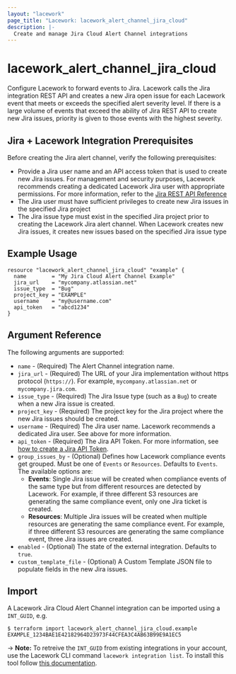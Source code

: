 ```yaml
---
layout: "lacework"
page_title: "Lacework: lacework_alert_channel_jira_cloud"
description: |-
  Create and manage Jira Cloud Alert Channel integrations
---
```


# lacework\_alert\_channel\_jira\_cloud

Configure Lacework to forward events to Jira. Lacework calls the Jira integration REST API and creates a new Jira open issue for each Lacework event that meets or exceeds the specified alert severity level. If there is a large volume of events that exceed the ability of Jira REST API to create new Jira issues, priority is given to those events with the highest severity.

## Jira + Lacework Integration Prerequisites

Before creating the Jira alert channel, verify the following prerequisites:

* Provide a Jira user name and an API access token that is used to create new Jira issues. For management and security purposes, Lacework recommends creating a dedicated Lacework Jira user with appropriate permissions. For more information, refer to the [Jira REST API Reference](https://developer.atlassian.com/server/jira/platform/rest-apis/)
* The Jira user must have sufficient privileges to create new Jira issues in the specified Jira project
* The Jira issue type must exist in the specified Jira project prior to creating the Lacework Jira alert channel. When Lacework creates new Jira issues, it creates new issues based on the specified Jira issue type

## Example Usage

```hcl
resource "lacework_alert_channel_jira_cloud" "example" {
  name        = "My Jira Cloud Alert Channel Example"
  jira_url    = "mycompany.atlassian.net"
  issue_type  = "Bug"
  project_key = "EXAMPLE"
  username    = "my@username.com"
  api_token   = "abcd1234"
}
```

## Argument Reference

The following arguments are supported:

* `name` - (Required) The Alert Channel integration name.
* `jira_url` - (Required) The URL of your Jira implementation without https protocol (`https://`). For example, `mycompany.atlassian.net` or `mycompany.jira.com`.
* `issue_type` - (Required) The Jira Issue type (such as a `Bug`) to create when a new Jira issue is created.
* `project_key` - (Required) The project key for the Jira project where the new Jira issues should be created.
* `username` - (Required) The Jira user name. Lacework recommends a dedicated Jira user. See above for more information.
* `api_token` - (Required) The Jira API Token. For more information, see [how to create a Jira API Token](https://confluence.atlassian.com/cloud/api-tokens-938839638.html).
* `group_issues_by` - (Optional) Defines how Lacework compliance events get grouped. Must be one of `Events` or `Resources`. Defaults to `Events`.
  The available options are:
  * **Events**:	Single Jira issue will be created when compliance events of the same type but from different resources are detected by Lacework. For example, if three different S3 resources are generating the same compliance event, only one Jira ticket is created.
  * **Resources**: Multiple Jira issues will be created when multiple resources are generating the same compliance event. For example, if three different S3 resources are generating the same compliance event, three Jira issues are created.
* `enabled` - (Optional) The state of the external integration. Defaults to `true`.
* `custom_template_file` - (Optional) A Custom Template JSON file to populate fields in the new Jira issues.

## Import

A Lacework Jira Cloud Alert Channel integration can be imported using a `INT_GUID`, e.g.

```
$ terraform import lacework_alert_channel_jira_cloud.example EXAMPLE_1234BAE1E42182964D23973F44CFEA3C4AB63B99E9A1EC5
```
-> **Note:** To retreive the `INT_GUID` from existing integrations in your account, use the
	Lacework CLI command `lacework integration list`. To install this tool follow
	[this documentation](https://github.com/lacework/go-sdk/wiki/CLI-Documentation#installation).

